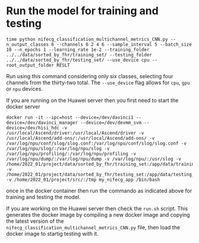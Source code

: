 # Run the model for training and testing

```
time python nifecg_classification_multichannel_metrics_CNN.py --n_output_classes 6 --channels 0 2 4 6 --sample_interval 5 --batch_size 10 --n_epochs 1 --learning_rate 1e-2 --training_folder ../../data/sorted_by_fhr/training_set/ --testing_folder ../../data/sorted_by_fhr/testing_set/ --use_device cpu --root_output_folder RESLT
```

Run using this command considering only six classes, selecting four
channels from the thirty-two total. The `--use_device` flag allows for
`cpu`, `gpu` or `npu` devices.

If you are running on the Huawei server then you first need to start
the docker server

```
docker run -it --ipc=host --device=/dev/davinci1 --device=/dev/davinci_manager --device=/dev/devmm_svm --device=/dev/hisi_hdc -v /usr/local/Ascend/driver:/usr/local/Ascend/driver -v /usr/local/Ascend/add-ons/:/usr/local/Ascend/add-ons/ -v /var/log/npu/conf/slog/slog.conf:/var/log/npu/conf/slog/slog.conf -v /var/log/npu/slog/:/var/log/npu/slog -v /var/log/npu/profiling/:/var/log/npu/profiling -v /var/log/npu/dump/:/var/log/npu/dump -v /var/log/npu/:/usr/slog -v /home/2022_01/project/data/sorted_by_fhr/training_set:/app/data/training_set -v /home/2022_01/project/data/sorted_by_fhr/testing_set:/app/data/testing_set -v /home/2022_01/project/src/:/tmp my_nifecg_app /bin/bash
```

once in the docker container then run the commando as indicated above
for training and testing the model.

If you are working on the Huawei server then check the `run.sh`
script. This generates the docker image by compiling a new docker
image and copying the latest version of the
`nifecg_classification_multichannel_metrics_CNN.py` file, then load
the docker image to startig testing with it.
